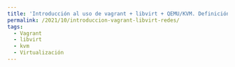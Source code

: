 ```yaml
---
title: 'Introducción al uso de vagrant + libvirt + QEMU/KVM. Definición de redes.'
permalink: /2021/10/introduccion-vagrant-libvirt-redes/
tags:
  - Vagrant
  - libvirt
  - kvm
  - Virtualización
---
```

